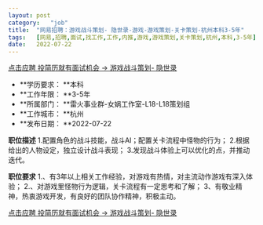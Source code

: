 ```yaml
---
layout:	post
category:	"job"
title:	"网易招聘：游戏战斗策划- 隐世录-游戏-游戏策划-关卡策划-杭州本科3-5年"
tags:	[网易,招聘,面试,找工作,工作,内推,游戏,游戏策划,关卡策划,杭州,本科,3-5年]
date:	2022-07-22
---
```


[点击应聘 投简历就有面试机会 -> 游戏战斗策划- 隐世录](http://mobile.bole.netease.com/bole/boleDetail?id=36764&employeeId=346f03c3cda5f04c&key=all)



- **学历要求： **本科
- **工作年限： **3-5年
- **所属部门： **雷火事业群-女娲工作室-L18-L18策划组
- **工作城市： **杭州
- **发布日期： **2022-07-22



**职位描述**
 1.配置角色的战斗技能，战斗AI；配置关卡流程中怪物的行为；
 2.根据给出的人物设定，独立设计战斗表现；
 3.发现战斗体验上可以优化的点，并推动迭代。



**职位要求**
1.、有3年以上相关工作经验，对游戏有热情，对主流动作游戏有深入体验；
2.、对游戏里怪物行为逻辑，关卡流程有一定思考和了解；
3、有敬业精神，热衷游戏开发，有良好的团队协作精神，积极主动。



[点击应聘 投简历就有面试机会 -> 游戏战斗策划- 隐世录](http://mobile.bole.netease.com/bole/boleDetail?id=36764&employeeId=346f03c3cda5f04c&key=all)